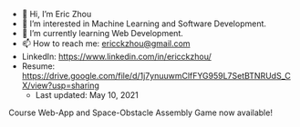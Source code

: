- 👋 Hi, I’m Eric Zhou
- 👀 I’m interested in Machine Learning and Software Development.
- 🌱 I’m currently learning Web Development.
- 📫 How to reach me: ericckzhou@gmail.com
- LinkedIn: https://www.linkedin.com/in/ericckzhou/
- Resume: https://drive.google.com/file/d/1j7ynuuwmClfFYG959L7SetBTNRUdS_CX/view?usp=sharing
  - Last updated: May 10, 2021

Course Web-App and Space-Obstacle Assembly Game now available!
<!---
ericckzhou/ericckzhou is a ✨ special ✨ repository because its `README.md` (this file) appears on your GitHub profile.
You can click the Preview link to take a look at your changes.
--->

